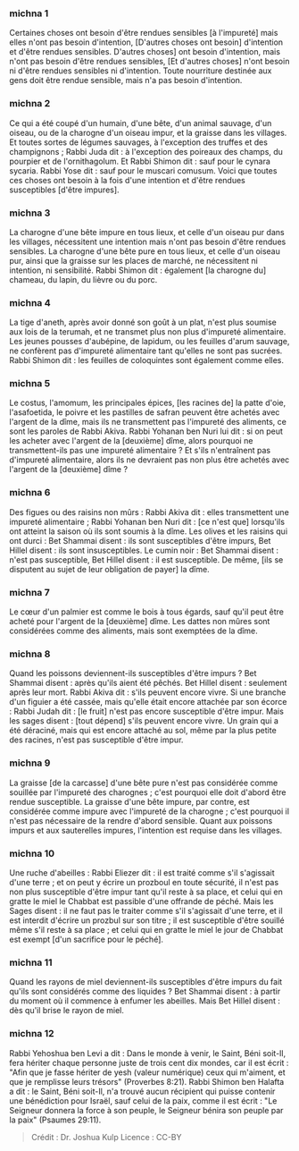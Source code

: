 
### michna 1
Certaines choses ont besoin d'être rendues sensibles [à l'impureté] mais elles n'ont pas besoin d'intention, [D'autres choses ont besoin] d'intention et d'être rendues sensibles. D'autres choses] ont besoin d'intention, mais n'ont pas besoin d'être rendues sensibles, [Et d'autres choses] n'ont besoin ni d'être rendues sensibles ni d'intention. Toute nourriture destinée aux gens doit être rendue sensible, mais n'a pas besoin d'intention.

### michna 2
Ce qui a été coupé d'un humain, d'une bête, d'un animal sauvage, d'un oiseau, ou de la charogne d'un oiseau impur, et la graisse dans les villages. Et toutes sortes de légumes sauvages, à l'exception des truffes et des champignons ; Rabbi Juda dit : à l'exception des poireaux des champs, du pourpier et de l'ornithagolum. Et Rabbi Shimon dit : sauf pour le cynara sycaria. Rabbi Yose dit : sauf pour le muscari comusum. Voici que toutes ces choses ont besoin à la fois d'une intention et d'être rendues susceptibles [d'être impures].

### michna 3
La charogne d'une bête impure en tous lieux, et celle d'un oiseau pur dans les villages, nécessitent une intention mais n'ont pas besoin d'être rendues sensibles. La charogne d'une bête pure en tous lieux, et celle d'un oiseau pur, ainsi que la graisse sur les places de marché, ne nécessitent ni intention, ni sensibilité. Rabbi Shimon dit : également [la charogne du] chameau, du lapin, du lièvre ou du porc.

### michna 4
La tige d'aneth, après avoir donné son goût à un plat, n'est plus soumise aux lois de la terumah, et ne transmet plus non plus d'impureté alimentaire. Les jeunes pousses d'aubépine, de lapidum, ou les feuilles d'arum sauvage, ne confèrent pas d'impureté alimentaire tant qu'elles ne sont pas sucrées. Rabbi Shimon dit : les feuilles de coloquintes sont également comme elles.

### michna 5
Le costus, l'amomum, les principales épices, [les racines de] la patte d'oie, l'asafoetida, le poivre et les pastilles de safran peuvent être achetés avec l'argent de la dîme, mais ils ne transmettent pas l'impureté des aliments, ce sont les paroles de Rabbi Akiva. Rabbi Yohanan ben Nuri lui dit : si on peut les acheter avec l'argent de la [deuxième] dîme, alors pourquoi ne transmettent-ils pas une impureté alimentaire ? Et s'ils n'entraînent pas d'impureté alimentaire, alors ils ne devraient pas non plus être achetés avec l'argent de la [deuxième] dîme ?

### michna 6
Des figues ou des raisins non mûrs : Rabbi Akiva dit : elles transmettent une impureté alimentaire ; Rabbi Yohanan ben Nuri dit : [ce n'est que] lorsqu'ils ont atteint la saison où ils sont soumis à la dîme. Les olives et les raisins qui ont durci : Bet Shammai disent : ils sont susceptibles d'être impurs, Bet Hillel disent : ils sont insusceptibles. Le cumin noir : Bet Shammai disent : n'est pas susceptible, Bet Hillel disent : il est susceptible. De même, [ils se disputent au sujet de leur obligation de payer] la dîme.

### michna 7
Le cœur d'un palmier est comme le bois à tous égards, sauf qu'il peut être acheté pour l'argent de la [deuxième] dîme. Les dattes non mûres sont considérées comme des aliments, mais sont exemptées de la dîme.

### michna 8
Quand les poissons deviennent-ils susceptibles d'être impurs ? Bet Shammai disent : après qu'ils aient été pêchés. Bet Hillel disent : seulement après leur mort. Rabbi Akiva dit : s'ils peuvent encore vivre. Si une branche d'un figuier a été cassée, mais qu'elle était encore attachée par son écorce : Rabbi Judah dit : [le fruit] n'est pas encore susceptible d'être impur. Mais les sages disent : [tout dépend] s'ils peuvent encore vivre. Un grain qui a été déraciné, mais qui est encore attaché au sol, même par la plus petite des racines, n'est pas susceptible d'être impur.

### michna 9
La graisse [de la carcasse] d'une bête pure n'est pas considérée comme souillée par l'impureté des charognes ; c'est pourquoi elle doit d'abord être rendue susceptible. La graisse d'une bête impure, par contre, est considérée comme impure avec l'impureté de la charogne ; c'est pourquoi il n'est pas nécessaire de la rendre d'abord sensible. Quant aux poissons impurs et aux sauterelles impures, l'intention est requise dans les villages.

### michna 10
Une ruche d'abeilles : Rabbi Eliezer dit : il est traité comme s'il s'agissait d'une terre ; et on peut y écrire un prozboul en toute sécurité, il n'est pas non plus susceptible d'être impur tant qu'il reste à sa place, et celui qui en gratte le miel le Chabbat est passible d'une offrande de péché. Mais les Sages disent : il ne faut pas le traiter comme s'il s'agissait d'une terre, et il est interdit d'écrire un prozbul sur son titre ; il est susceptible d'être souillé même s'il reste à sa place ; et celui qui en gratte le miel le jour de Chabbat est exempt [d'un sacrifice pour le péché].

### michna 11
Quand les rayons de miel deviennent-ils susceptibles d'être impurs du fait qu'ils sont considérés comme des liquides ? Bet Shammai disent : à partir du moment où il commence à enfumer les abeilles. Mais Bet Hillel disent : dès qu'il brise le rayon de miel.

### michna 12
Rabbi Yehoshua ben Levi a dit : Dans le monde à venir, le Saint, Béni soit-Il, fera hériter chaque personne juste de trois cent dix mondes, car il est écrit : "Afin que je fasse hériter de yesh (valeur numérique) ceux qui m'aiment, et que je remplisse leurs trésors" (Proverbes 8:21). Rabbi Shimon ben Halafta a dit : le Saint, Béni soit-Il, n'a trouvé aucun récipient qui puisse contenir une bénédiction pour Israël, sauf celui de la paix, comme il est écrit : "Le Seigneur donnera la force à son peuple, le Seigneur bénira son peuple par la paix" (Psaumes 29:11).

>Crédit : Dr. Joshua Kulp
>Licence : CC-BY